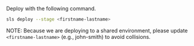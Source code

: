Deploy with the following command.

```bash
sls deploy --stage <firstname-lastname>
```

NOTE: Because we are deploying to a shared environment, please update `<firstname-lastname>` (e.g., john-smith) to avoid collisions.